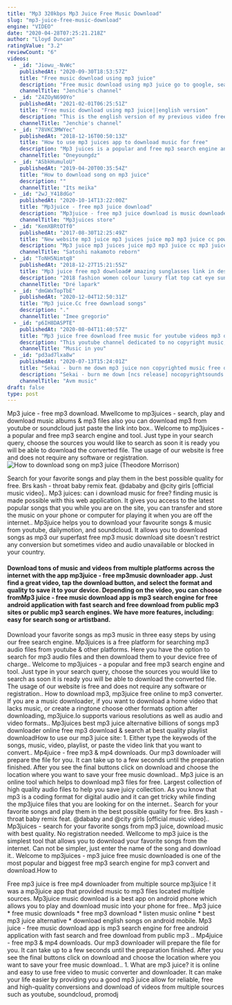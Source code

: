 ```yaml
---
title: "Mp3 320kbps Mp3 Juice Free Music Download"
slug: "mp3-juice-free-music-download"
engine: "VIDEO"
date: "2020-04-28T07:25:21.218Z"
author: "Lloyd Duncan"
ratingValue: "3.2"
reviewCount: "6"
videos:
  - _id: "Jiowu_-NvWc"
    publishedAt: "2020-09-30T18:53:57Z"
    title: "Free music download using mp3 juice"
    description: "Free music download using mp3 juice go to google, search mp3 juices.Cc then on the search box of mp3 juice type the title of the song you want to download"
    channelTitle: "Jenchie's channel"
  - _id: "Z4ZOyN690Yo"
    publishedAt: "2021-02-01T06:25:51Z"
    title: "Free music download using mp3 juice||english version"
    description: "This is the english version of my previous video free music download, some are commenting there they don&#39;t uderstand it because i use tagalog,so i just decided"
    channelTitle: "Jenchie's channel"
  - _id: "78VKC3MWYec"
    publishedAt: "2018-12-16T00:50:13Z"
    title: "How to use mp3 juices app to download music for free"
    description: "Mp3 juices is a popular and free mp3 search engine and tool. Just type in your search query, choose the sources you would like to search on and click the"
    channelTitle: "Oneyoungdz"
  - _id: "ASbkHumuloU"
    publishedAt: "2019-04-20T00:35:54Z"
    title: "How to download song on mp3 juice"
    description: ""
    channelTitle: "Its meika"
  - _id: "2wJ_Y418dGo"
    publishedAt: "2020-10-14T13:22:00Z"
    title: "Mp3juice - free mp3 juice download"
    description: "Mp3juice - free mp3 juice download is music downloader app. Its free to use at all no login require. App link"
    channelTitle: "Mp3juices store"
  - _id: "KemXBRtOTf0"
    publishedAt: "2017-08-30T12:25:49Z"
    title: "New website mp3 juice mp3 juices juice mp3 mp3 juice cc powered by"
    description: "Mp3 juice mp3 juices juice mp3 mp3 juice cc mp3 juice download mp3 juices cc mp3 juice mobile free mp3 juices mp3 juice download free mp3 juice free"
    channelTitle: "Satoshi nakamoto reborn"
  - _id: "ToNH5Nimtq8"
    publishedAt: "2018-12-27T15:21:55Z"
    title: "Mp3 juice free mp3 download# amazing sunglasses link in description"
    description: "2018 fashion women colour luxury flat top cat eye sunglasses elegant oculos de sol men twin beam oversized sun glasses. Buy it from this link to get the"
    channelTitle: "Dré lapark"
  - _id: "dmGWxTopTbE"
    publishedAt: "2020-12-04T12:50:31Z"
    title: "Mp3 juice.Cc free download songs"
    description: "."
    channelTitle: "Imee gregorio"
  - _id: "p6IH8DASPTE"
    publishedAt: "2020-08-04T11:40:57Z"
    title: "Mp3 juice free download free music for youtube videos mp3 downloads no copyright (superstar - ryyzn)"
    description: "This youtube channel dedicated to no copyright music, free share, and download. Creative commons music for music lovers. I do not own any of the"
    channelTitle: "Music in you"
  - _id: "pd3ad7lxa8w"
    publishedAt: "2020-07-13T15:24:01Z"
    title: "Sekai - burn me down mp3 juice non copyrighted music free download music electronic [avm music]"
    description: "Sekai - burn me down [ncs release] nocopyrightsounds mp3 juice non copyrighted music mp3 free download music electronic [avm music] when you are"
    channelTitle: "Avm music"
draft: false
type: post
---
```


Mp3 juice - free mp3 download. Mwellcome to mp3juices - search, play and download music albums &amp; mp3 files also you can download mp3 from youtube or soundcloud just paste the link into box.. Welcome to mp3juices - a popular and free mp3 search engine and tool. Just type in your search query, choose the sources you would like to search as soon it is ready you will be able to download the converted file. The usage of our website is free and does not require any software or registration.
![How to download song on mp3 juice (Theodore Morrison)](https://i.ytimg.com/vi/ASbkHumuloU/hqdefault.jpg "How to download song on mp3 juice (Ina Norton)")

Search for your favorite songs and play them in the best possible quality for free. Brs kash - throat baby remix feat. @dababy and @city girls [official music video].. Mp3 juices: can i download music for free? finding music is made possible with this web application. It gives you access to the latest popular songs that you while you are on the site, you can transfer and store the music on your phone or computer for playing it when you are off the internet.. Mp3juice helps you to download your favourite songs &amp; music from youtube, dailymotion, and soundcloud. It allows you to download songs as mp3 our superfast free mp3 music download site doesn&#39;t restrict any conversion but sometimes video and audio unavailable or blocked in your country.
<!--inArticleAds-->

<!--galleryOne-->

#### Download tons of music and videos from multiple platforms across the internet with the app mp3juice - free mp3music downloader app. Just find a great video, tap the download button, and select the format and quality to save it to your device. Depending on the video, you can choose fromMp3 juice - free music download app is mp3 search engine for free android application with fast search and free download from public mp3 sites or public mp3 search engines. We have more features, including: easy for search song or artistband.
<!--inArticleAds-->

<!--galleryTwo-->

Download your favorite songs as mp3 music in three easy steps by using our free search engine. Mp3juices is a free platform for searching mp3 audio files from youtube &amp; other platforms. Here you have the option to search for mp3 audio files and then download them to your device free of charge.. Welcome to mp3juices - a popular and free mp3 search engine and tool. Just type in your search query, choose the sources you would like to search as soon it is ready you will be able to download the converted file. The usage of our website is free and does not require any software or registration.. How to download mp3, mp3juice free online to mp3 converter. If you are a music downloader, if you want to download a home video that lacks music, or create a ringtone choose other formats option after downloading, mp3juice.Io supports various resolutions as well as audio and video formats.. Mp3juices best mp3 juice alternative billions of songs mp3 downloader online free mp3 download &amp; search at best quality playlist downloadHow to use our mp3 juice site: 1. Either type the keywods of the songs, music, video, playlist, or paste the video link that you want to convert.. Mp4juice - free mp3 &amp; mp4 downloads. Our mp3 downloader will prepare the file for you. It can take up to a few seconds until the preparation finished. After you see the final buttons click on download and choose the location where you want to save your free music download.. Mp3 juice is an online tool which helps to download mp3 files for free. Largest collection of high quality audio files to help you save juicy collection. As you know that mp3 is a coding format for digital audio and it can get tricky while finding the mp3juice files that you are looking for on the internet.. Search for your favorite songs and play them in the best possible quality for free. Brs kash - throat baby remix feat. @dababy and @city girls [official music video].. Mp3juices - search for your favorite songs from mp3 juice, download music with best quality. No registration needed. Wellcome to mp3 juice is the simplest tool that allows you to download your favorite songs from the internet. Can not be simpler, just enter the name of the song and download it.. Welcome to mp3juices - mp3 juice free music downloaded is one of the most popular and biggest free mp3 search engine for mp3 convert and download.How to
<!--galleryThree-->

Free mp3 juice is free mp4 downloader from multiple source mp3juice ! it was a mp3juice app that provided music to mp3 files located multiple sources. Mp3juice music download is a best app on android phone which allows you to play and download music into your phone for free.. Mp3 juice * free music downloads * free mp3 download * listen music online * best mp3 juice alternative * download english songs on android mobile. Mp3 juice - free music download app is mp3 search engine for free android application with fast search and free download from public mp3 .. Mp4juice - free mp3 &amp; mp4 downloads. Our mp3 downloader will prepare the file for you. It can take up to a few seconds until the preparation finished. After you see the final buttons click on download and choose the location where you want to save your free music download.. 1. What are mp3 juice? it is online and easy to use free video to music converter and downloader. It can make your life easier by providing you a good mp3 juice allow for reliable, free and high-quality conversions and download of videos from multiple sources such as youtube, soundcloud, promodj